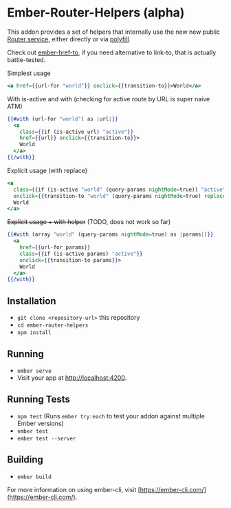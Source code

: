 # Ember-Router-Helpers (alpha)

This addon provides a set of helpers that internally use the new new public [Router service](https://github.com/emberjs/rfcs/blob/84f5239100d2c6d20cb74382ba7eedfc5fa3b8b4/text/0000-router-service.md), either directly or via [polyfill](https://github.com/rwjblue/ember-router-service-polyfill).

Check out [ember-href-to](https://github.com/intercom/ember-href-to), if you need alternative to link-to, that is actually battle-tested.

Simplest usage

```hbs
<a href={{url-for "world"}} onclick={{transition-to}}>World</a>
```

With is-active and with
(checking for active route by URL is super naive ATM)
```hbs
{{#with (url-for "world") as |url|}}
  <a
    class={{if (is-active url) "active"}}
    href={{url}} onclick={{transition-to}}>
    World
  </a>
{{/with}}
```

Explicit usage (with replace)
```hbs
<a
  class={{if (is-active "world" (query-params nightMode=true)) "active"}}
  onclick={{transition-to "world" (query-params nightMode=true) replace=true}}>
  World
</a>
```

<s>Explicit usage + with helper</s> (TODO, does not work so far)
```hbs
{{#with (array "world" (query-params nightMode=true) as |params|)}}
  <a
    href={{url-for params}}
    class={{if (is-active params) "active"}}
    onclick={{transition-to params}}>
    World
  </a>
{{/with}}
```

## Installation

* `git clone <repository-url>` this repository
* `cd ember-router-helpers`
* `npm install`

## Running

* `ember serve`
* Visit your app at [http://localhost:4200](http://localhost:4200).

## Running Tests

* `npm test` (Runs `ember try:each` to test your addon against multiple Ember versions)
* `ember test`
* `ember test --server`

## Building

* `ember build`

For more information on using ember-cli, visit [https://ember-cli.com/](https://ember-cli.com/).
